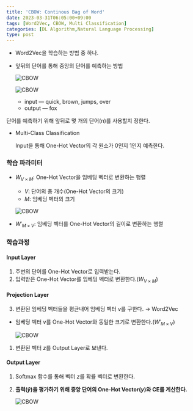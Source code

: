 ```yaml
---
title: 'CBOW: Continous Bag of Word'
date: 2023-03-31T06:05:00+09:00
tags: [Word2Vec, CBOW, Multi Classification]
categories: [DL Algorithm,Natural Language Processing]
type: post
---
```

- Word2Vec을 학습하는 방법 중 하나.
- 앞뒤의 단어를 통해 중앙의 단어를 예측하는 방법
    
    ![CBOW](/imgs/CBOW-5.png)
    
    ![CBOW](/imgs/CBOW-1.png)
    
    - input — quick, brown, jumps, over
    - output — fox

단어를 예측하기 위해 앞뒤로 몇 개의 단어(n)를 사용할지 정한다.

- Multi-Class Classification
    
    Input을 통해 One-Hot Vector의 각 원소가 0인지 1인지 예측한다.
    

### 학습 파라미터

- $W_{V\times M}$: One-Hot Vector을 임베딩 벡터로 변환하는 행렬
    - $V$: 단어의 총 개수(One-Hot Vector의 크기)
    - $M$: 임베딩 벡터의 크기
    
    ![CBOW](/imgs/CBOW-2.png)
    
- $W'_{M\times V}$: 임베딩 벡터를 One-Hot Vector의 길이로 변환하는 행렬

### 학습과정

#### Input Layer
1. 주변의 단어를 One-Hot Vector로 입력받는다.
2. 입력받은 One-Hot Vector를 임베딩 벡터로 변환한다.($W_{V\times M}$)
#### Projection Layer
3. 변환된 임베딩 벡터들을 평균내어 임베딩 벡터 $v$를 구한다. → Word2Vec
- 임베딩 벡터 $v$를 One-Hot Vector와 동일한 크기로 변환한다.($W'_{M\times V}$)
    
    ![CBOW](/imgs/CBOW-3.png)
    
1. 변환된 벡터 $z$를 Output Layer로 보낸다.
#### Output Layer
1. Softmax 함수를 통해 벡터 $z$를 확률 벡터로 변환한다.
2. **출력($\hat y$)을 평가하기 위해 중앙 단어의 One-Hot Vector($y$)와 CE를 계산한다.**
    
    ![CBOW](/imgs/CBOW-4.png)